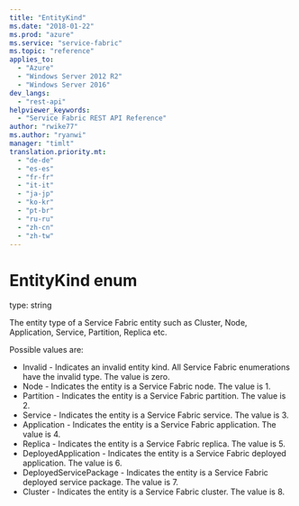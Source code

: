 ```yaml
---
title: "EntityKind"
ms.date: "2018-01-22"
ms.prod: "azure"
ms.service: "service-fabric"
ms.topic: "reference"
applies_to: 
  - "Azure"
  - "Windows Server 2012 R2"
  - "Windows Server 2016"
dev_langs: 
  - "rest-api"
helpviewer_keywords: 
  - "Service Fabric REST API Reference"
author: "rwike77"
ms.author: "ryanwi"
manager: "timlt"
translation.priority.mt: 
  - "de-de"
  - "es-es"
  - "fr-fr"
  - "it-it"
  - "ja-jp"
  - "ko-kr"
  - "pt-br"
  - "ru-ru"
  - "zh-cn"
  - "zh-tw"
---
```

# EntityKind enum

type: string

The entity type of a Service Fabric entity such as Cluster, Node, Application, Service, Partition, Replica etc.

Possible values are: 

  - Invalid - Indicates an invalid entity kind. All Service Fabric enumerations have the invalid type. The value is zero.
  - Node - Indicates the entity is a Service Fabric node. The value is 1.
  - Partition - Indicates the entity is a Service Fabric partition. The value is 2.
  - Service - Indicates the entity is a Service Fabric service. The value is 3.
  - Application - Indicates the entity is a Service Fabric application. The value is 4.
  - Replica - Indicates the entity is a Service Fabric replica. The value is 5.
  - DeployedApplication - Indicates the entity is a Service Fabric deployed application. The value is 6.
  - DeployedServicePackage - Indicates the entity is a Service Fabric deployed service package. The value is 7.
  - Cluster - Indicates the entity is a Service Fabric cluster. The value is 8.

